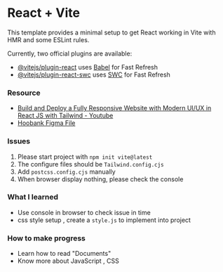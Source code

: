 # React + Vite

This template provides a minimal setup to get React working in Vite with HMR and some ESLint rules.

Currently, two official plugins are available:

- [@vitejs/plugin-react](https://github.com/vitejs/vite-plugin-react/blob/main/packages/plugin-react/README.md) uses [Babel](https://babeljs.io/) for Fast Refresh
- [@vitejs/plugin-react-swc](https://github.com/vitejs/vite-plugin-react-swc) uses [SWC](https://swc.rs/) for Fast Refresh

### Resource 

- [Build and Deploy a Fully Responsive Website with Modern UI/UX in React JS with Tailwind - Youtube](https://youtu.be/_oO4Qi5aVZs?si=z72AzPkU2fdjrS5l)
- [Hoobank Figma File](https://www.figma.com/file/bUGIPys15E78w9bs1l4tgS/HooBank?type=design&node-id=1-31&mode=dev)


### Issues

1. Please start project with `npm init vite@latest`
2. The configure files should be `Tailwind.config.cjs`
3. Add `postcss.config.cjs` manually 
4. When browser display nothing, please check the console

### What I learned 

- Use console in browser to check issue in time 
- css style setup , create a `style.js` to implement into project

### How to make progress

- Learn how to read "Documents"
- Know more about JavaScript , CSS